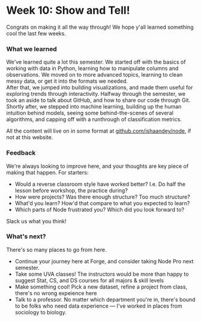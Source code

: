 # Week 10: Show and Tell!
 
Congrats on making it all the way through! We hope y'all learned something cool the last few weeks.

### What we learned

We've learned quite a lot this semester. 
We started off with the basics of working with data in Python, learning how to manipulate columns and observations. 
We moved on to more advanced topics, learning to clean messy data, or get it into the formats we needed.  
After that, we jumped into building visualizations, and made them useful for exploring trends through interactivity.
Halfway through the semester, we took an aside to talk about GitHub, and how to share our code through Git.
Shortly after, we stepped into machine learning, building up the human intuition behind models, seeing some behind-the-scenes of several algorithms, and capping off with a runthrough of classification metrics.

All the content will live on in some format at [github.com/ishaandey/node](), if not at this website. 

### Feedback

We're always looking to improve here, and your thoughts are key piece of making that happen. For starters:

- Would a reverse classroom style have worked better? I.e. Do half the lesson before workshop, the practice during?
- How were projects? Was there enough structure? Too much structure?
- What'd you learn? How'd that compare to what you expected to learn?
- Which parts of Node frustrated you? Which did you look forward to?

Slack us what you think!

### What's next?

There's so many places to go from here. 

- Continue your journey here at Forge, and consider taking Node Pro next semester. 
- Take some UVA classes! The instructors would be more than happy to suggest Stat, CS, and DS courses for all majors & skill levels
- Make something cool! Pick a new dataset, refine a project from class, there's no wrong expeience here
- Talk to a professor. No matter which department you're in, there's bound to be folks who need data experience — I've worked in places from sociology to biology.
